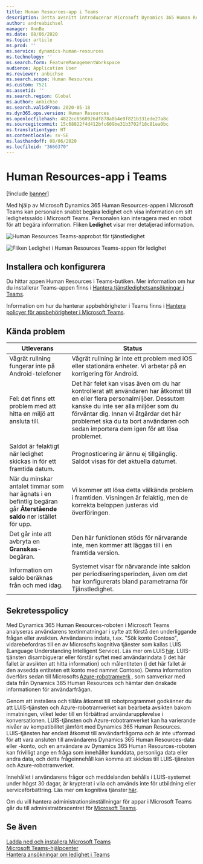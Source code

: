 ```yaml
---
title: Human Resources-app i Teams
description: Detta avsnitt introducerar Microsoft Dynamics 365 Human Resources-appen i Microsoft Teams.
author: andreabichsel
manager: AnnBe
ms.date: 08/06/2020
ms.topic: article
ms.prod: ''
ms.service: dynamics-human-resources
ms.technology: ''
ms.search.form: FeatureManagementWorkspace
audience: Application User
ms.reviewer: anbichse
ms.search.scope: Human Resources
ms.custom: 7521
ms.assetid: ''
ms.search.region: Global
ms.author: anbichse
ms.search.validFrom: 2020-05-18
ms.dyn365.ops.version: Human Resources
ms.openlocfilehash: 4822cc6560926df878a8b4e9f821b331ede27a8c
ms.sourcegitcommit: 15c68822f4d412bfc609be31b3702f18c81ea0bc
ms.translationtype: HT
ms.contentlocale: sv-SE
ms.lasthandoff: 08/06/2020
ms.locfileid: "3666370"
---
```

# <a name="human-resources-app-in-teams"></a>Human Resources-app i Teams

[!include [banner](includes/preview-feature.md)]

Med hjälp av Microsoft Dynamics 365 Human Resources-appen i Microsoft Teams kan personalen snabbt begära ledighet och visa information om sitt ledighetssaldo i Microsoft Teams. Personalen kan interagera med en robot för att begära information. Fliken **Ledighet** visar mer detaljerad information.

![Human Resources Teams-approbot för tjänstledighet](./media/hr-admin-teams-leave-app-bot.png)

![Fliken Ledighet i Human Resources Teams-appen för ledighet](./media/hr-teams-leave-app-timeoff-tab.png)

## <a name="install-and-setup"></a>Installera och konfigurera

Du hittar appen Human Resources i Teams-butiken. Mer information om hur du installerar Teams-appen finns i [Hantera tjänstledighetsansökningar i Teams](hr-teams-leave-app.md).

Information om hur du hanterar appbehörigheter i Teams finns i [Hantera policyer för appbehörigheter i Microsoft Teams](https://docs.microsoft.com/MicrosoftTeams/teams-app-permission-policies).

## <a name="known-issues"></a>Kända problem

| Utleverans | Status |
| --- | --- |
| Vågrät rullning fungerar inte på Android-telefoner | Vågrät rullning är inte ett problem med iOS eller stationära enheter. Vi arbetar på en korrigering för Android. |
| Fel: det finns ett problem med att hitta en miljö att ansluta till. | Det här felet kan visas även om du har kontrollerat att användaren har åtkomst till en eller flera personalmiljöer. Dessutom kanske du inte ser alla miljöer som du förväntar dig. Innan vi åtgärdar det här problemet ska du ta bort användaren och sedan importera dem igen för att lösa problemet. |
| Saldot är felaktigt när ledighet skickas in för ett framtida datum. | Prognosticering är ännu ej tillgänglig. Saldot visas för det aktuella datumet. |
| När du minskar antalet timmar som har ägnats i en befintlig begäran går **Återstående saldo** ner istället för upp. | Vi kommer att lösa detta välkända problem i framtiden. Visningen är felaktig, men de korrekta beloppen justeras vid överföringen. |
| Det går inte att avbryta en **Granskas**-begäran. | Den här funktionen stöds för närvarande inte, men kommer att läggas till i en framtida version. |
| Information om saldo beräknas från och med idag. | Systemet visar för närvarande inte saldon per periodiseringsperioden, även om det har konfigurerats bland parametrarna för Tjänstledighet. |

## <a name="privacy-notice"></a>Sekretesspolicy

Med Dynamics 365 Human Resources-roboten i Microsoft Teams analyseras användarens textinmatningar i syfte att förstå den underliggande frågan eller avsikten. Användarens indata, t.ex. "Sök konto Contoso", vidarebefordras till en av Microsofts kognitiva tjänster som kallas LUIS (Language Understanding Intelligent Service). Läs mer om LUIS [här](https://www.luis.ai/). LUIS-tjänsten disambiguerar eller förstår syftet med användarindata (i det här fallet är avsikten att hitta information) och målentiteten (i det här fallet är den avsedda entiteten ett konto med namnet Contoso). Denna information överförs sedan till Microsofts [Azure-robotramverk](https://azure.microsoft.com/services/bot-service/) , som samverkar med data från Dynamics 365 Human Resources och hämtar den önskade informationen för användarfrågan. 

Genom att installera och tillåta åtkomst till robotprogrammet godkänner du att LUIS-tjänsten och Azure-robotramverket kan bearbeta avsikten bakom inmatningen, vilket leder till en förbättrad användarupplevelse i konversationen. LUIS-tjänsten och Azure-robotramverket kan ha varierande nivåer av kompatibilitet jämfört med Dynamics 365 Human Resources. LUIS-tjänsten har endast åtkomst till användarfrågorna och är inte utformad för att vara ansluten till användarens Dynamics 365 Human Resources-data eller -konto, och en användare av Dynamics 365 Human Resources-roboten kan frivilligt ange en fråga som innehåller kunddata, personliga data eller andra data, och detta frågeinnehåll kan komma att skickas till LUIS-tjänsten och Azure-robotramverket. 

Innehållet i användarens frågor och meddelanden behålls i LUIS-systemet under högst 30 dagar, är krypterat i vila och används inte för utbildning eller serviceförbättring. Läs mer om kognitiva tjänster [här](https://azure.microsoft.com/services/cognitive-services/language-understanding-intelligent-service/). 

Om du vill hantera administrationsinställningar för appar i Microsoft Teams går du till administratörscentret för [Microsoft Teams](https://admin.teams.microsoft.com/). 

## <a name="see-also"></a>Se även 

[Ladda ned och installera Microsoft Teams](https://support.office.com/article/download-and-install-microsoft-teams-422bf3aa-9ae8-46f1-83a2-e65720e1a34d)</br>
[Microsoft Teams-hjälpcenter](https://support.office.com/teams)</br>
[Hantera ansökningar om ledighet i Teams](hr-teams-leave-app.md)


